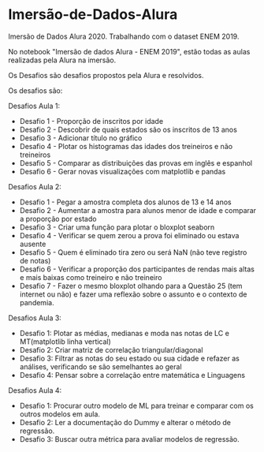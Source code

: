 # Imersão-de-Dados-Alura
Imersão de Dados Alura 2020. Trabalhando com o dataset ENEM 2019.

No notebook "Imersão de dados Alura - ENEM 2019", estão todas as aulas realizadas pela Alura na imersão.

Os Desafios são desafios propostos pela Alura e resolvidos.

Os desafios são: 

Desafios Aula 1:

* Desafio 1 - Proporção de inscritos por idade
* Desafio 2 - Descobrir de quais estados são os inscritos de 13 anos
* Desafio 3 - Adicionar título no gráfico
* Desafio 4 - Plotar os histogramas das idades dos treineiros e não treineiros
* Desafio 5 - Comparar as distribuições das provas em inglês e espanhol
* Desafio 6 - Gerar novas visualizações com matplotlib e pandas


Desafios Aula 2:

* Desafio 1 - Pegar a amostra completa dos alunos de 13 e 14 anos
* Desafio 2 - Aumentar a amostra para alunos menor de idade e comparar a proporção por estado 
* Desafio 3 - Criar uma função para plotar o bloxplot seaborn
* Desafio 4 - Verificar se quem zerou a prova foi eliminado ou estava ausente
* Desafio 5 - Quem é eliminado tira zero ou será NaN (não teve registro de notas)
* Desafio 6 - Verificar a proporção dos participantes de rendas mais altas e mais baixas como treineiro e não treineiro
* Desafio 7 - Fazer o mesmo bloxplot olhando para a Questão 25 (tem internet ou não) e fazer uma reflexão sobre o assunto e o contexto de pandemia.


Desafios Aula 3:   
    
* Desafio 1: Plotar as médias, medianas e moda nas notas de LC e MT(matplotlib linha vertical)
* Desafio 2: Criar matriz de correlação triangular/diagonal
* Desafio 3: Filtrar as notas do seu estado ou sua cidade e refazer as análises, verificando se são semelhantes ao geral
* Desafio 4: Pensar sobre a correlação entre matemática e Linguagens

Desafios Aula 4:

* Desafio 1: Procurar outro modelo de ML para treinar e comparar com os outros modelos em aula.
* Desafio 2: Ler a documentação do Dummy e alterar o método de regressão.
* Desafio 3: Buscar outra métrica para avaliar modelos de regressão.
